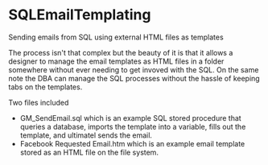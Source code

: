 SQLEmailTemplating
==================

Sending emails from SQL using external HTML files as templates

The process isn't that complex but the beauty of it is that it allows a designer to manage the email templates as HTML files in a folder somewhere without ever needing to get invoved with the SQL. On the same note the DBA can manage the SQL processes without the hassle of keeping tabs on the templates. 

Two files included
- GM_SendEmail.sql which is an example SQL stored procedure that queries a database, imports the template into a variable, fills out the template, and ultimatel sends the email.
- Facebook Requested Email.htm which is an example email template stored as an HTML file on the file system. 
